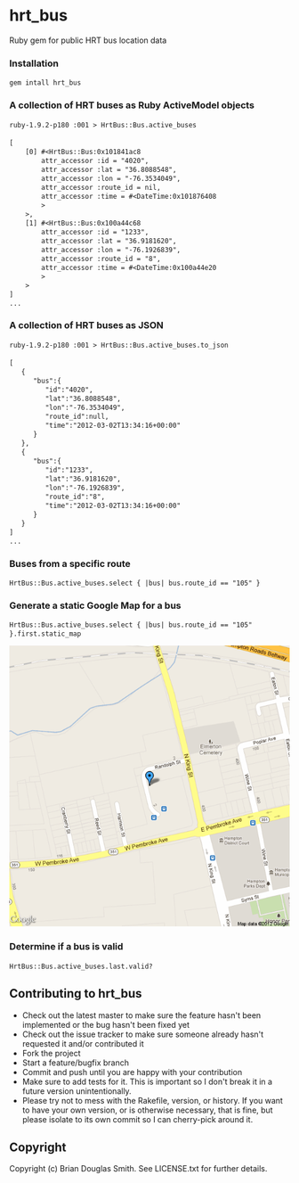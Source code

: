 # hrt_bus

Ruby gem for public HRT bus location data

### Installation

    gem intall hrt_bus

### A collection of HRT buses as Ruby ActiveModel objects

    ruby-1.9.2-p180 :001 > HrtBus::Bus.active_buses

    [
        [0] #<HrtBus::Bus:0x101841ac8
            attr_accessor :id = "4020",
            attr_accessor :lat = "36.8088548",
            attr_accessor :lon = "-76.3534049",
            attr_accessor :route_id = nil,
            attr_accessor :time = #<DateTime:0x101876408
            >
        >,
        [1] #<HrtBus::Bus:0x100a44c68
            attr_accessor :id = "1233",
            attr_accessor :lat = "36.9181620",
            attr_accessor :lon = "-76.1926839",
            attr_accessor :route_id = "8",
            attr_accessor :time = #<DateTime:0x100a44e20
            >
        >
    ]
    ...
     
### A collection of HRT buses as JSON

    ruby-1.9.2-p180 :001 > HrtBus::Bus.active_buses.to_json

    [
       {
          "bus":{
             "id":"4020",
             "lat":"36.8088548",
             "lon":"-76.3534049",
             "route_id":null,
             "time":"2012-03-02T13:34:16+00:00"
          }
       },
       {
          "bus":{
             "id":"1233",
             "lat":"36.9181620",
             "lon":"-76.1926839",
             "route_id":"8",
             "time":"2012-03-02T13:34:16+00:00"
          }
       }
    ]
    ...

### Buses from a specific route

    HrtBus::Bus.active_buses.select { |bus| bus.route_id == "105" }

### Generate a static Google Map for a bus

    HrtBus::Bus.active_buses.select { |bus| bus.route_id == "105" }.first.static_map

![map](examples/map.png)

### Determine if a bus is valid

    HrtBus::Bus.active_buses.last.valid?

## Contributing to hrt_bus
 
* Check out the latest master to make sure the feature hasn't been implemented or the bug hasn't been fixed yet
* Check out the issue tracker to make sure someone already hasn't requested it and/or contributed it
* Fork the project
* Start a feature/bugfix branch
* Commit and push until you are happy with your contribution
* Make sure to add tests for it. This is important so I don't break it in a future version unintentionally.
* Please try not to mess with the Rakefile, version, or history. If you want to have your own version, or is otherwise necessary, that is fine, but please isolate to its own commit so I can cherry-pick around it.

## Copyright

Copyright (c) Brian Douglas Smith. See LICENSE.txt for
further details.
